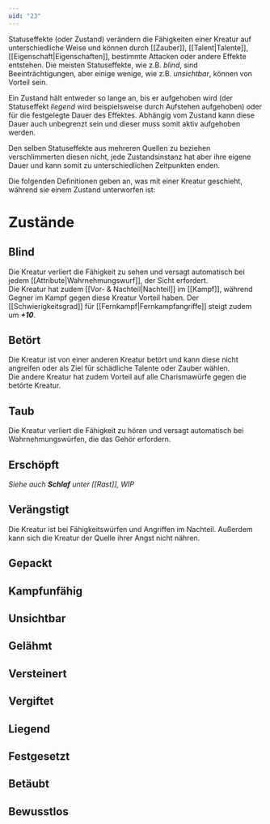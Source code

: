 ```yaml
---
uid: "23"
---
```

Statuseffekte (oder Zustand) verändern die Fähigkeiten einer Kreatur auf unterschiedliche Weise und können durch [[Zauber]], [[Talent|Talente]], [[Eigenschaft|Eigenschaften]], bestimmte Attacken oder andere Effekte entstehen. Die meisten Statuseffekte, wie z.B. _blind_, sind Beeinträchtigungen, aber einige wenige, wie z.B. _unsichtbar_, können von Vorteil sein.

Ein Zustand hält entweder so lange an, bis er aufgehoben wird (der Statuseffekt _liegend_ wird beispielsweise durch Aufstehen aufgehoben) oder für die festgelegte Dauer des Effektes. Abhängig vom Zustand kann diese Dauer auch unbegrenzt sein und dieser muss somit aktiv aufgehoben werden.

Den selben Statuseffekte aus mehreren Quellen zu beziehen verschlimmerten diesen nicht, jede Zustandsinstanz hat aber ihre eigene Dauer und kann somit zu unterschiedlichen Zeitpunkten enden.

Die folgenden Definitionen geben an, was mit einer Kreatur geschieht, während sie einem Zustand unterworfen ist:

# Zustände

## Blind

Die Kreatur verliert die Fähigkeit zu sehen und versagt automatisch bei jedem [[Attribute|Wahrnehmungswurf]], der Sicht erfordert.  
Die Kreatur hat zudem [[Vor- & Nachteil|Nachteil]] im [[Kampf]], während Gegner im Kampf gegen diese Kreatur Vorteil haben. Der [[Schwierigkeitsgrad]] für [[Fernkampf|Fernkampfangriffe]] steigt zudem um **_+10_**.

## Betört

Die Kreatur ist von einer anderen Kreatur betört und kann diese nicht angreifen oder als Ziel für schädliche Talente oder Zauber wählen.  
Die andere Kreatur hat zudem Vorteil auf alle Charismawürfe gegen die betörte Kreatur.

## Taub

Die Kreatur verliert die Fähigkeit zu hören und versagt automatisch bei Wahrnehmungswürfen, die das Gehör erfordern.

## Erschöpft

_Siehe auch **Schlaf** unter [[Rast]], WIP_

## Verängstigt

Die Kreatur ist bei Fähigkeitswürfen und Angriffen im Nachteil. Außerdem kann sich die Kreatur der Quelle ihrer Angst nicht nähren.

## Gepackt

## Kampfunfähig

## Unsichtbar

## Gelähmt

## Versteinert

## Vergiftet

## Liegend

## Festgesetzt

## Betäubt

## Bewusstlos